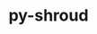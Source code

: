---
title: "py-shroud"
layout: cache
categories: [package, develop]
meta: {"versions": ["0.12.1", "0.12.2"], "compilers": ["gcc@=7.5.0"], "oss": ["ubuntu18.04"], "platforms": ["linux"], "targets": ["x86_64", "x86_64_v3"], "stacks": ["radiuss", "root"], "num_specs": 41, "num_specs_by_stack": {"radiuss": 41, "root": 41}}
spec_details: [{"hash": "6ao3nik2cervmeuawawgtxn3duysdu7k", "compiler": "gcc@=7.5.0", "versions": ["0.12.1"], "os": "ubuntu18.04", "platform": "linux", "target": "x86_64", "variants": [], "stacks": ["radiuss", "root"], "size": "-", "tarball": "https://binaries.spack.io/develop/build_cache/linux-ubuntu18.04-x86_64/gcc-7.5.0/py-shroud-0.12.1/linux-ubuntu18.04-x86_64-gcc-7.5.0-py-shroud-0.12.1-6ao3nik2cervmeuawawgtxn3duysdu7k.spack"}, {"hash": "6xfzh32feezvxmnb56b3wzdfkagaxp3y", "compiler": "gcc@=7.5.0", "versions": ["0.12.1"], "os": "ubuntu18.04", "platform": "linux", "target": "x86_64", "variants": [], "stacks": ["radiuss", "root"], "size": "-", "tarball": "https://binaries.spack.io/develop/build_cache/linux-ubuntu18.04-x86_64/gcc-7.5.0/py-shroud-0.12.1/linux-ubuntu18.04-x86_64-gcc-7.5.0-py-shroud-0.12.1-6xfzh32feezvxmnb56b3wzdfkagaxp3y.spack"}, {"hash": "3jwe44e3pcsafmew3cj2w3qfqat7chzb", "compiler": "gcc@=7.5.0", "versions": ["0.12.1"], "os": "ubuntu18.04", "platform": "linux", "target": "x86_64", "variants": [], "stacks": ["radiuss", "root"], "size": "-", "tarball": "https://binaries.spack.io/develop/build_cache/linux-ubuntu18.04-x86_64/gcc-7.5.0/py-shroud-0.12.1/linux-ubuntu18.04-x86_64-gcc-7.5.0-py-shroud-0.12.1-3jwe44e3pcsafmew3cj2w3qfqat7chzb.spack"}, {"hash": "5oxigesa6trfedrxjqmtg4r7qu6eszht", "compiler": "gcc@=7.5.0", "versions": ["0.12.1"], "os": "ubuntu18.04", "platform": "linux", "target": "x86_64", "variants": [], "stacks": ["radiuss", "root"], "size": "-", "tarball": "https://binaries.spack.io/develop/build_cache/linux-ubuntu18.04-x86_64/gcc-7.5.0/py-shroud-0.12.1/linux-ubuntu18.04-x86_64-gcc-7.5.0-py-shroud-0.12.1-5oxigesa6trfedrxjqmtg4r7qu6eszht.spack"}, {"hash": "2o5gjymjqq6gdh32tfy4iouuioxdpfj6", "compiler": "gcc@=7.5.0", "versions": ["0.12.1"], "os": "ubuntu18.04", "platform": "linux", "target": "x86_64", "variants": [], "stacks": ["radiuss", "root"], "size": "-", "tarball": "https://binaries.spack.io/develop/build_cache/linux-ubuntu18.04-x86_64/gcc-7.5.0/py-shroud-0.12.1/linux-ubuntu18.04-x86_64-gcc-7.5.0-py-shroud-0.12.1-2o5gjymjqq6gdh32tfy4iouuioxdpfj6.spack"}, {"hash": "62uqa4ipfriopnax6uwbjpxmqds64syf", "compiler": "gcc@=7.5.0", "versions": ["0.12.1"], "os": "ubuntu18.04", "platform": "linux", "target": "x86_64", "variants": [], "stacks": ["radiuss", "root"], "size": "-", "tarball": "https://binaries.spack.io/develop/build_cache/linux-ubuntu18.04-x86_64/gcc-7.5.0/py-shroud-0.12.1/linux-ubuntu18.04-x86_64-gcc-7.5.0-py-shroud-0.12.1-62uqa4ipfriopnax6uwbjpxmqds64syf.spack"}, {"hash": "22xp3pz2ws7tv3cu5lkqh6gei5q3vw5z", "compiler": "gcc@=7.5.0", "versions": ["0.12.1"], "os": "ubuntu18.04", "platform": "linux", "target": "x86_64", "variants": [], "stacks": ["radiuss", "root"], "size": "-", "tarball": "https://binaries.spack.io/develop/build_cache/linux-ubuntu18.04-x86_64/gcc-7.5.0/py-shroud-0.12.1/linux-ubuntu18.04-x86_64-gcc-7.5.0-py-shroud-0.12.1-22xp3pz2ws7tv3cu5lkqh6gei5q3vw5z.spack"}, {"hash": "23k246sxmnw4dzdcasqs4vdzr56yctb2", "compiler": "gcc@=7.5.0", "versions": ["0.12.1"], "os": "ubuntu18.04", "platform": "linux", "target": "x86_64", "variants": [], "stacks": ["radiuss", "root"], "size": "-", "tarball": "https://binaries.spack.io/develop/build_cache/linux-ubuntu18.04-x86_64/gcc-7.5.0/py-shroud-0.12.1/linux-ubuntu18.04-x86_64-gcc-7.5.0-py-shroud-0.12.1-23k246sxmnw4dzdcasqs4vdzr56yctb2.spack"}, {"hash": "3w4vmgcw2arjvto24kkag4emztzvb6ie", "compiler": "gcc@=7.5.0", "versions": ["0.12.1"], "os": "ubuntu18.04", "platform": "linux", "target": "x86_64", "variants": ["build_system=python_pip"], "stacks": ["radiuss", "root"], "size": "-", "tarball": "https://binaries.spack.io/develop/build_cache/linux-ubuntu18.04-x86_64/gcc-7.5.0/py-shroud-0.12.1/linux-ubuntu18.04-x86_64-gcc-7.5.0-py-shroud-0.12.1-3w4vmgcw2arjvto24kkag4emztzvb6ie.spack"}, {"hash": "blqpjalwzxrqcvs7glpm3o4hvbeuo3u2", "compiler": "gcc@=7.5.0", "versions": ["0.12.1"], "os": "ubuntu18.04", "platform": "linux", "target": "x86_64", "variants": [], "stacks": ["radiuss", "root"], "size": "-", "tarball": "https://binaries.spack.io/develop/build_cache/linux-ubuntu18.04-x86_64/gcc-7.5.0/py-shroud-0.12.1/linux-ubuntu18.04-x86_64-gcc-7.5.0-py-shroud-0.12.1-blqpjalwzxrqcvs7glpm3o4hvbeuo3u2.spack"}, {"hash": "a3zyfnowqidpqj3flhpi5d7uypzqw2jl", "compiler": "gcc@=7.5.0", "versions": ["0.12.1"], "os": "ubuntu18.04", "platform": "linux", "target": "x86_64", "variants": [], "stacks": ["radiuss", "root"], "size": "-", "tarball": "https://binaries.spack.io/develop/build_cache/linux-ubuntu18.04-x86_64/gcc-7.5.0/py-shroud-0.12.1/linux-ubuntu18.04-x86_64-gcc-7.5.0-py-shroud-0.12.1-a3zyfnowqidpqj3flhpi5d7uypzqw2jl.spack"}, {"hash": "reatt5uardsu6zvk7cecr5k24swwnovx", "compiler": "gcc@=7.5.0", "versions": ["0.12.1"], "os": "ubuntu18.04", "platform": "linux", "target": "x86_64", "variants": [], "stacks": ["radiuss", "root"], "size": "-", "tarball": "https://binaries.spack.io/develop/build_cache/linux-ubuntu18.04-x86_64/gcc-7.5.0/py-shroud-0.12.1/linux-ubuntu18.04-x86_64-gcc-7.5.0-py-shroud-0.12.1-reatt5uardsu6zvk7cecr5k24swwnovx.spack"}, {"hash": "cu5zrkcti4r3kl4iebtnt3eakls3q3ng", "compiler": "gcc@=7.5.0", "versions": ["0.12.1"], "os": "ubuntu18.04", "platform": "linux", "target": "x86_64", "variants": [], "stacks": ["radiuss", "root"], "size": "-", "tarball": "https://binaries.spack.io/develop/build_cache/linux-ubuntu18.04-x86_64/gcc-7.5.0/py-shroud-0.12.1/linux-ubuntu18.04-x86_64-gcc-7.5.0-py-shroud-0.12.1-cu5zrkcti4r3kl4iebtnt3eakls3q3ng.spack"}, {"hash": "fmxqawzj3uxb5ab3ju7cmfrilhmtrmvw", "compiler": "gcc@=7.5.0", "versions": ["0.12.1"], "os": "ubuntu18.04", "platform": "linux", "target": "x86_64", "variants": ["build_system=python_pip"], "stacks": ["radiuss", "root"], "size": "-", "tarball": "https://binaries.spack.io/develop/build_cache/linux-ubuntu18.04-x86_64/gcc-7.5.0/py-shroud-0.12.1/linux-ubuntu18.04-x86_64-gcc-7.5.0-py-shroud-0.12.1-fmxqawzj3uxb5ab3ju7cmfrilhmtrmvw.spack"}, {"hash": "r3qboimomrm7opqhfw4odcsoh7k2hnjv", "compiler": "gcc@=7.5.0", "versions": ["0.12.1"], "os": "ubuntu18.04", "platform": "linux", "target": "x86_64", "variants": [], "stacks": ["radiuss", "root"], "size": "-", "tarball": "https://binaries.spack.io/develop/build_cache/linux-ubuntu18.04-x86_64/gcc-7.5.0/py-shroud-0.12.1/linux-ubuntu18.04-x86_64-gcc-7.5.0-py-shroud-0.12.1-r3qboimomrm7opqhfw4odcsoh7k2hnjv.spack"}, {"hash": "bpy5tqwd3vc3m5wfihvlubljqidsw4sw", "compiler": "gcc@=7.5.0", "versions": ["0.12.1"], "os": "ubuntu18.04", "platform": "linux", "target": "x86_64", "variants": [], "stacks": ["radiuss", "root"], "size": "-", "tarball": "https://binaries.spack.io/develop/build_cache/linux-ubuntu18.04-x86_64/gcc-7.5.0/py-shroud-0.12.1/linux-ubuntu18.04-x86_64-gcc-7.5.0-py-shroud-0.12.1-bpy5tqwd3vc3m5wfihvlubljqidsw4sw.spack"}, {"hash": "mkpjy5xtrreandv4awmt4bgfypunenf5", "compiler": "gcc@=7.5.0", "versions": ["0.12.1"], "os": "ubuntu18.04", "platform": "linux", "target": "x86_64", "variants": [], "stacks": ["radiuss", "root"], "size": "-", "tarball": "https://binaries.spack.io/develop/build_cache/linux-ubuntu18.04-x86_64/gcc-7.5.0/py-shroud-0.12.1/linux-ubuntu18.04-x86_64-gcc-7.5.0-py-shroud-0.12.1-mkpjy5xtrreandv4awmt4bgfypunenf5.spack"}, {"hash": "lk4udlohr5xdm2ewezfz2nwof7p4tmme", "compiler": "gcc@=7.5.0", "versions": ["0.12.1"], "os": "ubuntu18.04", "platform": "linux", "target": "x86_64", "variants": [], "stacks": ["radiuss", "root"], "size": "-", "tarball": "https://binaries.spack.io/develop/build_cache/linux-ubuntu18.04-x86_64/gcc-7.5.0/py-shroud-0.12.1/linux-ubuntu18.04-x86_64-gcc-7.5.0-py-shroud-0.12.1-lk4udlohr5xdm2ewezfz2nwof7p4tmme.spack"}, {"hash": "e7tqq6db5v6iuiyvvwmsvsoqvo7ir4xs", "compiler": "gcc@=7.5.0", "versions": ["0.12.1"], "os": "ubuntu18.04", "platform": "linux", "target": "x86_64", "variants": [], "stacks": ["radiuss", "root"], "size": "-", "tarball": "https://binaries.spack.io/develop/build_cache/linux-ubuntu18.04-x86_64/gcc-7.5.0/py-shroud-0.12.1/linux-ubuntu18.04-x86_64-gcc-7.5.0-py-shroud-0.12.1-e7tqq6db5v6iuiyvvwmsvsoqvo7ir4xs.spack"}, {"hash": "dqh65u546horhewvhc6xewpxaiaen3cj", "compiler": "gcc@=7.5.0", "versions": ["0.12.1"], "os": "ubuntu18.04", "platform": "linux", "target": "x86_64", "variants": [], "stacks": ["radiuss", "root"], "size": "-", "tarball": "https://binaries.spack.io/develop/build_cache/linux-ubuntu18.04-x86_64/gcc-7.5.0/py-shroud-0.12.1/linux-ubuntu18.04-x86_64-gcc-7.5.0-py-shroud-0.12.1-dqh65u546horhewvhc6xewpxaiaen3cj.spack"}, {"hash": "usmuoemtycxwkqz6yzr5d5d63f7p25aj", "compiler": "gcc@=7.5.0", "versions": ["0.12.1"], "os": "ubuntu18.04", "platform": "linux", "target": "x86_64", "variants": ["build_system=python_pip"], "stacks": ["radiuss", "root"], "size": "-", "tarball": "https://binaries.spack.io/develop/build_cache/linux-ubuntu18.04-x86_64/gcc-7.5.0/py-shroud-0.12.1/linux-ubuntu18.04-x86_64-gcc-7.5.0-py-shroud-0.12.1-usmuoemtycxwkqz6yzr5d5d63f7p25aj.spack"}, {"hash": "k5ina2sl6syqsdy35h5etqssd52f3tr5", "compiler": "gcc@=7.5.0", "versions": ["0.12.1"], "os": "ubuntu18.04", "platform": "linux", "target": "x86_64", "variants": [], "stacks": ["radiuss", "root"], "size": "-", "tarball": "https://binaries.spack.io/develop/build_cache/linux-ubuntu18.04-x86_64/gcc-7.5.0/py-shroud-0.12.1/linux-ubuntu18.04-x86_64-gcc-7.5.0-py-shroud-0.12.1-k5ina2sl6syqsdy35h5etqssd52f3tr5.spack"}, {"hash": "5jrvbdnkimvln44f2zt6tn3drv2htpvm", "compiler": "gcc@=7.5.0", "versions": ["0.12.1"], "os": "ubuntu18.04", "platform": "linux", "target": "x86_64", "variants": [], "stacks": ["radiuss", "root"], "size": "-", "tarball": "https://binaries.spack.io/develop/build_cache/linux-ubuntu18.04-x86_64/gcc-7.5.0/py-shroud-0.12.1/linux-ubuntu18.04-x86_64-gcc-7.5.0-py-shroud-0.12.1-5jrvbdnkimvln44f2zt6tn3drv2htpvm.spack"}, {"hash": "hlq5pilersayaykaw6bxpe5brmw4thhy", "compiler": "gcc@=7.5.0", "versions": ["0.12.1"], "os": "ubuntu18.04", "platform": "linux", "target": "x86_64", "variants": [], "stacks": ["radiuss", "root"], "size": "-", "tarball": "https://binaries.spack.io/develop/build_cache/linux-ubuntu18.04-x86_64/gcc-7.5.0/py-shroud-0.12.1/linux-ubuntu18.04-x86_64-gcc-7.5.0-py-shroud-0.12.1-hlq5pilersayaykaw6bxpe5brmw4thhy.spack"}, {"hash": "c6sgf7br5ialypb2deji2bh7xwvkyced", "compiler": "gcc@=7.5.0", "versions": ["0.12.1"], "os": "ubuntu18.04", "platform": "linux", "target": "x86_64", "variants": [], "stacks": ["radiuss", "root"], "size": "-", "tarball": "https://binaries.spack.io/develop/build_cache/linux-ubuntu18.04-x86_64/gcc-7.5.0/py-shroud-0.12.1/linux-ubuntu18.04-x86_64-gcc-7.5.0-py-shroud-0.12.1-c6sgf7br5ialypb2deji2bh7xwvkyced.spack"}, {"hash": "g27vhcx7disifttc6jjbcslymax2yur7", "compiler": "gcc@=7.5.0", "versions": ["0.12.1"], "os": "ubuntu18.04", "platform": "linux", "target": "x86_64", "variants": [], "stacks": ["radiuss", "root"], "size": "-", "tarball": "https://binaries.spack.io/develop/build_cache/linux-ubuntu18.04-x86_64/gcc-7.5.0/py-shroud-0.12.1/linux-ubuntu18.04-x86_64-gcc-7.5.0-py-shroud-0.12.1-g27vhcx7disifttc6jjbcslymax2yur7.spack"}, {"hash": "jikzet3e4mll3onyu3l2llm2zon6es4q", "compiler": "gcc@=7.5.0", "versions": ["0.12.1"], "os": "ubuntu18.04", "platform": "linux", "target": "x86_64", "variants": [], "stacks": ["radiuss", "root"], "size": "-", "tarball": "https://binaries.spack.io/develop/build_cache/linux-ubuntu18.04-x86_64/gcc-7.5.0/py-shroud-0.12.1/linux-ubuntu18.04-x86_64-gcc-7.5.0-py-shroud-0.12.1-jikzet3e4mll3onyu3l2llm2zon6es4q.spack"}, {"hash": "i5ezjtg2tf4n33game74pzfh4kzto4fl", "compiler": "gcc@=7.5.0", "versions": ["0.12.1"], "os": "ubuntu18.04", "platform": "linux", "target": "x86_64", "variants": [], "stacks": ["radiuss", "root"], "size": "-", "tarball": "https://binaries.spack.io/develop/build_cache/linux-ubuntu18.04-x86_64/gcc-7.5.0/py-shroud-0.12.1/linux-ubuntu18.04-x86_64-gcc-7.5.0-py-shroud-0.12.1-i5ezjtg2tf4n33game74pzfh4kzto4fl.spack"}, {"hash": "t3rq4zqt2x23zz5yvnuxaxastknqcyx7", "compiler": "gcc@=7.5.0", "versions": ["0.12.1"], "os": "ubuntu18.04", "platform": "linux", "target": "x86_64", "variants": [], "stacks": ["radiuss", "root"], "size": "-", "tarball": "https://binaries.spack.io/develop/build_cache/linux-ubuntu18.04-x86_64/gcc-7.5.0/py-shroud-0.12.1/linux-ubuntu18.04-x86_64-gcc-7.5.0-py-shroud-0.12.1-t3rq4zqt2x23zz5yvnuxaxastknqcyx7.spack"}, {"hash": "hjoqm6t2pwwufoa2jbyujddvi5uog7k7", "compiler": "gcc@=7.5.0", "versions": ["0.12.1"], "os": "ubuntu18.04", "platform": "linux", "target": "x86_64", "variants": [], "stacks": ["radiuss", "root"], "size": "-", "tarball": "https://binaries.spack.io/develop/build_cache/linux-ubuntu18.04-x86_64/gcc-7.5.0/py-shroud-0.12.1/linux-ubuntu18.04-x86_64-gcc-7.5.0-py-shroud-0.12.1-hjoqm6t2pwwufoa2jbyujddvi5uog7k7.spack"}, {"hash": "gbsdxrgkcfqct7ibncjtt4agquth3isb", "compiler": "gcc@=7.5.0", "versions": ["0.12.1"], "os": "ubuntu18.04", "platform": "linux", "target": "x86_64", "variants": [], "stacks": ["radiuss", "root"], "size": "-", "tarball": "https://binaries.spack.io/develop/build_cache/linux-ubuntu18.04-x86_64/gcc-7.5.0/py-shroud-0.12.1/linux-ubuntu18.04-x86_64-gcc-7.5.0-py-shroud-0.12.1-gbsdxrgkcfqct7ibncjtt4agquth3isb.spack"}, {"hash": "m3mgy7xi55seqal2ra2kyhjokgfgtcbc", "compiler": "gcc@=7.5.0", "versions": ["0.12.1"], "os": "ubuntu18.04", "platform": "linux", "target": "x86_64", "variants": [], "stacks": ["radiuss", "root"], "size": "-", "tarball": "https://binaries.spack.io/develop/build_cache/linux-ubuntu18.04-x86_64/gcc-7.5.0/py-shroud-0.12.1/linux-ubuntu18.04-x86_64-gcc-7.5.0-py-shroud-0.12.1-m3mgy7xi55seqal2ra2kyhjokgfgtcbc.spack"}, {"hash": "y3bidbd4vey6mmpccc4uekexdcaidlop", "compiler": "gcc@=7.5.0", "versions": ["0.12.1"], "os": "ubuntu18.04", "platform": "linux", "target": "x86_64", "variants": [], "stacks": ["radiuss", "root"], "size": "-", "tarball": "https://binaries.spack.io/develop/build_cache/linux-ubuntu18.04-x86_64/gcc-7.5.0/py-shroud-0.12.1/linux-ubuntu18.04-x86_64-gcc-7.5.0-py-shroud-0.12.1-y3bidbd4vey6mmpccc4uekexdcaidlop.spack"}, {"hash": "ybxg43rltec6h4qubkhwlde3gqv3mv3t", "compiler": "gcc@=7.5.0", "versions": ["0.12.1"], "os": "ubuntu18.04", "platform": "linux", "target": "x86_64", "variants": [], "stacks": ["radiuss", "root"], "size": "-", "tarball": "https://binaries.spack.io/develop/build_cache/linux-ubuntu18.04-x86_64/gcc-7.5.0/py-shroud-0.12.1/linux-ubuntu18.04-x86_64-gcc-7.5.0-py-shroud-0.12.1-ybxg43rltec6h4qubkhwlde3gqv3mv3t.spack"}, {"hash": "yudbocuyktjpkwii5ppl7u7lfvs5kqd3", "compiler": "gcc@=7.5.0", "versions": ["0.12.1"], "os": "ubuntu18.04", "platform": "linux", "target": "x86_64", "variants": [], "stacks": ["radiuss", "root"], "size": "-", "tarball": "https://binaries.spack.io/develop/build_cache/linux-ubuntu18.04-x86_64/gcc-7.5.0/py-shroud-0.12.1/linux-ubuntu18.04-x86_64-gcc-7.5.0-py-shroud-0.12.1-yudbocuyktjpkwii5ppl7u7lfvs5kqd3.spack"}, {"hash": "7rgptah3otvks25jdofnwuu2ayijobu7", "compiler": "gcc@=7.5.0", "versions": ["0.12.1"], "os": "ubuntu18.04", "platform": "linux", "target": "x86_64_v3", "variants": ["build_system=python_pip"], "stacks": ["radiuss", "root"], "size": "-", "tarball": "https://binaries.spack.io/develop/build_cache/linux-ubuntu18.04-x86_64_v3/gcc-7.5.0/py-shroud-0.12.1/linux-ubuntu18.04-x86_64_v3-gcc-7.5.0-py-shroud-0.12.1-7rgptah3otvks25jdofnwuu2ayijobu7.spack"}, {"hash": "2mxhrnce6hczwmz3kuasksulainpgvxv", "compiler": "gcc@=7.5.0", "versions": ["0.12.1"], "os": "ubuntu18.04", "platform": "linux", "target": "x86_64_v3", "variants": ["build_system=python_pip"], "stacks": ["radiuss", "root"], "size": "-", "tarball": "https://binaries.spack.io/develop/build_cache/linux-ubuntu18.04-x86_64_v3/gcc-7.5.0/py-shroud-0.12.1/linux-ubuntu18.04-x86_64_v3-gcc-7.5.0-py-shroud-0.12.1-2mxhrnce6hczwmz3kuasksulainpgvxv.spack"}, {"hash": "redraqqds7cnlwmksa3x5hhdh3ccvdok", "compiler": "gcc@=7.5.0", "versions": ["0.12.1"], "os": "ubuntu18.04", "platform": "linux", "target": "x86_64_v3", "variants": ["build_system=python_pip"], "stacks": ["radiuss", "root"], "size": "-", "tarball": "https://binaries.spack.io/develop/build_cache/linux-ubuntu18.04-x86_64_v3/gcc-7.5.0/py-shroud-0.12.1/linux-ubuntu18.04-x86_64_v3-gcc-7.5.0-py-shroud-0.12.1-redraqqds7cnlwmksa3x5hhdh3ccvdok.spack"}, {"hash": "xvjaaymltvqthwztkt3qxmkx62jcu5u4", "compiler": "gcc@=7.5.0", "versions": ["0.12.1"], "os": "ubuntu18.04", "platform": "linux", "target": "x86_64_v3", "variants": ["build_system=python_pip"], "stacks": ["radiuss", "root"], "size": "-", "tarball": "https://binaries.spack.io/develop/build_cache/linux-ubuntu18.04-x86_64_v3/gcc-7.5.0/py-shroud-0.12.1/linux-ubuntu18.04-x86_64_v3-gcc-7.5.0-py-shroud-0.12.1-xvjaaymltvqthwztkt3qxmkx62jcu5u4.spack"}, {"hash": "tz5652xr4vrz4b7zna2rsyspw7xrais7", "compiler": "gcc@=7.5.0", "versions": ["0.12.2"], "os": "ubuntu18.04", "platform": "linux", "target": "x86_64_v3", "variants": ["build_system=python_pip"], "stacks": ["radiuss", "root"], "size": "-", "tarball": "https://binaries.spack.io/develop/build_cache/linux-ubuntu18.04-x86_64_v3/gcc-7.5.0/py-shroud-0.12.2/linux-ubuntu18.04-x86_64_v3-gcc-7.5.0-py-shroud-0.12.2-tz5652xr4vrz4b7zna2rsyspw7xrais7.spack"}, {"hash": "vnltqfhixo73iiykjiejtx2t22ehskrz", "compiler": "gcc@=7.5.0", "versions": ["0.12.1"], "os": "ubuntu18.04", "platform": "linux", "target": "x86_64_v3", "variants": ["build_system=python_pip"], "stacks": ["radiuss", "root"], "size": "-", "tarball": "https://binaries.spack.io/develop/build_cache/linux-ubuntu18.04-x86_64_v3/gcc-7.5.0/py-shroud-0.12.1/linux-ubuntu18.04-x86_64_v3-gcc-7.5.0-py-shroud-0.12.1-vnltqfhixo73iiykjiejtx2t22ehskrz.spack"}]
---